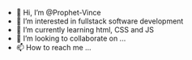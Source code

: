 - 👋 Hi, I’m @Prophet-Vince
- 👀 I’m interested in fullstack software development 
- 🌱 I’m currently learning html, CSS and JS 
- 💞️ I’m looking to collaborate on ...
- 📫 How to reach me ...

<!---
Prophet-Vince/Prophet-Vince is a ✨ special ✨ repository because its `README.md` (this file) appears on your GitHub profile.
You can click the Preview link to take a look at your changes.
--->
